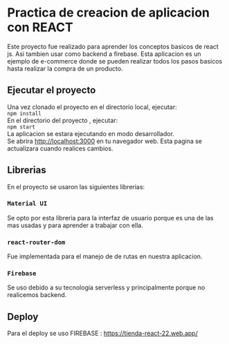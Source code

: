 # Practica de creacion de aplicacion con REACT
Este proyecto fue realizado para aprender los conceptos basicos de react js. Asi tambien usar como backend a firebase.
Esta aplicacion es un ejemplo de e-commerce donde se pueden realizar todos los pasos basicos hasta realizar la compra de un producto.
## Ejecutar el proyecto
Una vez clonado el proyecto en el directorio local, ejecutar:\
`npm install`\
En el directorio del proyecto , ejecutar:\
 `npm start`\
La aplicacion se estara ejecutando en modo desarrollador.\
Se abrira [http://localhost:3000](http://localhost:3000) en tu navegador web.
Esta pagina se actualizara cuando realices cambios.


## Librerias
En el proyecto se usaron las siguientes librerias:

### `Material UI`
Se opto por esta libreria para la interfaz de usuario porque es una de las mas usadas y para aprender a trabajar con ella.
### `react-router-dom`
Fue implementada para el manejo de de rutas en nuestra aplicacion.
### `Firebase`
Se uso debido a su tecnologia serverless y principalmente porque no realicemos backend.

## Deploy
Para el deploy se uso FIREBASE : https://tienda-react-22.web.app/

